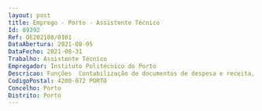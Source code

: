 ```yaml
--- 
layout: post
title: Emprego - Porto - Assistente Técnico
Id: 89392
Ref: OE202108/0101
DataAbertura: 2021-08-05
DataFecho: 2021-08-31
Trabalho: Assistente Técnico
Empregador: Instituto Politécnico do Porto
Descricao: Funções  Contabilização de documentos de despesa e receita, registo do património e sua inventariação e demais funções inerentes à categoria.
CodigoPostal: 4200-072 PORTO
Concelho: Porto
Distrito: Porto
--- 
```

